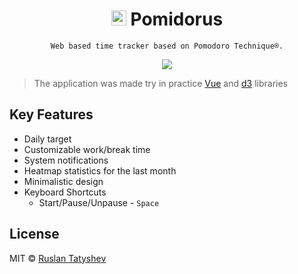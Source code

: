 <h1 align="center">
  <img src="https://github.com//tatyshev/pomidorus/blob/master/static/android-chrome-192x192.png?raw=true" width="24"/>
  Pomidorus
</h1>

<p align="center">
  <code>Web based time tracker based on Pomodoro Technique®.</code>
</p>

<p align="center">
  <img src="https://github.com/tatyshev/pomidorus/blob/master/screenshots.png?raw=true"/>
</p>

> The application was made try in practice <a href="https://vuejs.org/">Vue</a> and <a href="https://d3js.org/">d3</a> libraries

## Key Features

- Daily target
- Customizable work/break time
- System notifications
- Heatmap statistics for the last month
- Minimalistic design
- Keyboard Shortcuts
  - Start/Pause/Unpause - `Space`


## License

MIT © [Ruslan Tatyshev](http://github.com/tatyshev)

